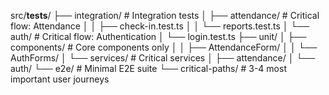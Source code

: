 src/__tests__/
├── integration/               # Integration tests
│   ├── attendance/           # Critical flow: Attendance
│   │   ├── check-in.test.ts
│   │   └── reports.test.ts
│   └── auth/                 # Critical flow: Authentication
│       └── login.test.ts
├── unit/
│   ├── components/           # Core components only
│   │   ├── AttendanceForm/
│   │   └── AuthForms/
│   └── services/            # Critical services
│       ├── attendance/
│       └── auth/
└── e2e/                     # Minimal E2E suite
    └── critical-paths/      # 3-4 most important user journeys